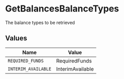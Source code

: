 # GetBalancesBalanceTypes

The balance types to be retrieved


## Values

| Name                | Value               |
| ------------------- | ------------------- |
| `REQUIRED_FUNDS`    | RequiredFunds       |
| `INTERIM_AVAILABLE` | InterimAvailable    |